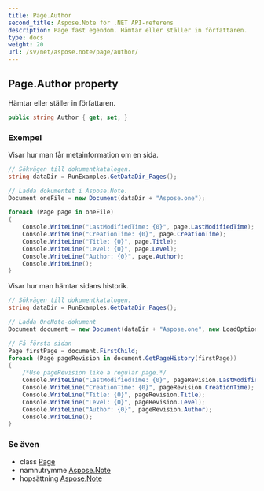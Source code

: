 ```yaml
---
title: Page.Author
second_title: Aspose.Note för .NET API-referens
description: Page fast egendom. Hämtar eller ställer in författaren.
type: docs
weight: 20
url: /sv/net/aspose.note/page/author/
---
```

## Page.Author property

Hämtar eller ställer in författaren.

```csharp
public string Author { get; set; }
```

### Exempel

Visar hur man får metainformation om en sida.

```csharp
// Sökvägen till dokumentkatalogen.
string dataDir = RunExamples.GetDataDir_Pages();

// Ladda dokumentet i Aspose.Note.
Document oneFile = new Document(dataDir + "Aspose.one");

foreach (Page page in oneFile)
{
    Console.WriteLine("LastModifiedTime: {0}", page.LastModifiedTime);
    Console.WriteLine("CreationTime: {0}", page.CreationTime);
    Console.WriteLine("Title: {0}", page.Title);
    Console.WriteLine("Level: {0}", page.Level);
    Console.WriteLine("Author: {0}", page.Author);
    Console.WriteLine();
}
```

Visar hur man hämtar sidans historik.

```csharp
// Sökvägen till dokumentkatalogen.
string dataDir = RunExamples.GetDataDir_Pages();

// Ladda OneNote-dokument
Document document = new Document(dataDir + "Aspose.one", new LoadOptions { LoadHistory = true });

// Få första sidan
Page firstPage = document.FirstChild;
foreach (Page pageRevision in document.GetPageHistory(firstPage))
{
    /*Use pageRevision like a regular page.*/
    Console.WriteLine("LastModifiedTime: {0}", pageRevision.LastModifiedTime);
    Console.WriteLine("CreationTime: {0}", pageRevision.CreationTime);
    Console.WriteLine("Title: {0}", pageRevision.Title);
    Console.WriteLine("Level: {0}", pageRevision.Level);
    Console.WriteLine("Author: {0}", pageRevision.Author);
    Console.WriteLine();
}
```

### Se även

* class [Page](../)
* namnutrymme [Aspose.Note](../../page/)
* hopsättning [Aspose.Note](../../../)


